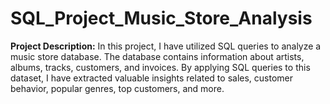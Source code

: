 # SQL_Project_Music_Store_Analysis
**Project Description:** 
In this project, I have utilized SQL queries to analyze a music store database. The database contains information about artists, albums, tracks, customers, and invoices. By applying SQL queries to this dataset, I have extracted valuable insights related to sales, customer behavior, popular genres, top customers, and more.
